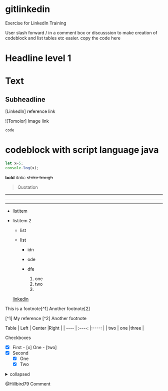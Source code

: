 # gitlinkedin
Exercise for LinkedIn Training

User slash forward / in a comment box or discusssion to make creation of codeblock and list tables etc easier. copy the code here

# Headline level 1
Text 
=================================
## Subheadline

[LinkedIn] reference link

![Tomolor] Image link

`code`

# codeblock with script language java

```js
let x=5;
console.log(x);
``` 

**bold**
*italic*
~~strike trough~~
> Quotation
---
***
___

- listitem
- listitem 2

  * list
  * list

    - idn
    - ode
    - dfe
   
      1. one
      2. two
      3. 
    
  [linkedin](https://www.linkedin.com)

  
This is a footnote[^1] Another footnote[2]

[^1] My reference
[^2] Another footnote

Table
| Left | Center |Right  |
| ---- | :----: |:----: |
| two  |  one   |three  |

Checkboxes

- [x] First
       - [x] One
       - [two]
- [x] Second
    - [x] One
    - [x] Two

 <details>
  <summary>collapsed</summary>
  # Header
 </details>

@Hillbird79 Comment
